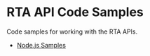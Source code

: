 # RTA API Code Samples

Code samples for working with the RTA APIs.

- [Node.js Samples](NodeJS/README.md)
